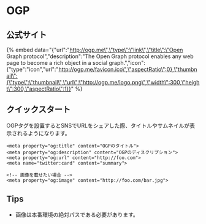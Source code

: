 # OGP

## 公式サイト

{% embed data="{\"url\":\"http://ogp.me\",\"type\":\"link\",\"title\":\"Open Graph protocol\",\"description\":\"The Open Graph protocol enables any web page to become a rich object in a social graph.\",\"icon\":{\"type\":\"icon\",\"url\":\"http://ogp.me/favicon.ico\",\"aspectRatio\":0},\"thumbnail\":{\"type\":\"thumbnail\",\"url\":\"http://ogp.me/logo.png\",\"width\":300,\"height\":300,\"aspectRatio\":1}}" %}

## クイックスタート

OGPタグを設置するとSNSでURLをシェアした際、タイトルやサムネイルが表示されるようになります。

```markup
<meta property="og:title" content="OGPのタイトル">
<meta property="og:description" content="OGPのディスクリプション">
<meta property="og:url" content="http://foo.com">
<meta name="twitter:card" content="summary">

<!-- 画像を載せたい場合 -->
<meta property="og:image" content="http://foo.com/bar.jpg">
```

## Tips

* 画像は本番環境の絶対パスである必要があります。

